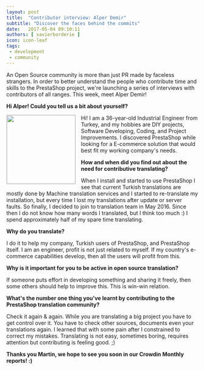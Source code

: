 ```yaml
---
layout: post
title:  "Contributor interview: Alper Demir"
subtitle: "Discover the faces behind the commits"
date:   2017-05-04 09:10:11
authors: [ xavierborderie ]
icon: icon-leaf
tags:
 - development
 - community
---
```


An Open Source community is more than just PR made by faceless strangers. In order to better understand the people who contribute time and skills to the PrestaShop project, we're launching a series of interviews with contributors of all ranges. This week, meet Alper Demir!


**Hi Alper! Could you tell us a bit about yourself?**

<img style="border: 1px solid #CCC; float: left; margin: 0 1em 1em 0;" width="180" height="180" src="https://www.gravatar.com/avatar/155283423312fb422acc72b8ef875c38?s=180&d=https%3A%2F%2Fcrowdin.com%2Fimages%2Fuser-picture.png">Hi! I am a 36-year-old Industrial Engineer from Turkey, and my hobbies are DIY projects, Software Developing, Coding, and Project Improvements. I discovered PrestaShop while looking for a E-commerce solution that would best fit my working company's needs.

**How and when did you find out about the need for contributive translating?**

When I install and started to use PrestaShop I see that current Turkish translations are mostly done by Machine translation services and I started to re-translate my installation, but every time I lost my translations after update or server faults. So finally, I decided to join to translation team in May 2016. Since then I do not know how many words I translated, but I think too much :) I spend approximately half of my spare time translating.

**Why do you translate?**

I do it to help my company, Turkish users of PrestaShop, and PrestaShop itself.
I am an engineer, profit is not just related to myself. If my country's e-commerce capabilities develop, then all the users will profit from this.

**Why is it important for you to be active in open source translation?**

If someone puts effort in developing something and sharing it freely, then some others should help to improve this. This is win-win relation.

**What's the number one thing you've learnt by contributing to the PrestaShop translation community?**

Check it again & again. While you are translating a big project you have to get control over it. You have to check other sources, documents even your translations again. I learned that with some pain after I constrained to correct my mistakes.
Translating is not easy, sometimes boring, requires attention but contributing is feeling good. ;)

**Thanks you Martin, we hope to see you soon in our Crowdin Monthly reports! :)**
